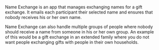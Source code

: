 Name Exchange is an app that manages exchanging names for a gift exchange.  It emails each participant their selected name and ensures that nobody receives his or her own name.

Name Exchange can also handle multiple groups of people where nobody should receive a name from someone in his or her own group. An example of this would be a gift exchange in an extended family where you do not want people exchanging gifts with people in their own households.